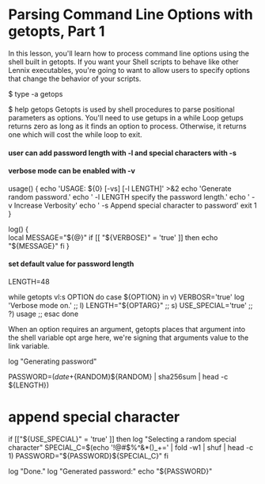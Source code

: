 # Parsing Command Line Options with getopts, Part 1
  In this lesson, you'll learn how to process command line options using the shell built in getopts.
  If you want your Shell scripts to behave like other Lennix executables, you're going to want to allow
  users to specify options that change the behavior of your scripts.
  
  $ type -a getops

  $ help getops
  Getopts is used by shell procedures to parse positional parameters as options.
  You'll need to use getups in a while Loop getups returns zero as long as it finds an option to process.
  Otherwise, it returns one which will cost the while loop to exit.
  
  #### user can add password length with -l and special characters with -s
  #### verbose mode can be enabled with -v


  usage() {
    echo 'USAGE: ${0} [-vs] [-l LENGTH]' >&2
    echo 'Generate random password.'
    echo '  -l LENGTH specify the password length.'
    echo '  -v        Increase Verbosity'
    echo '  -s        Append special character to password'
    exit 1
  }

  log() {  
    local MESSAGE="${@}"
    if [[ "${VERBOSE}" = 'true' ]]
    then
      echo "${MESSAGE}"
    fi
  }
  #### set default value for password length
  LENGTH=48

  while getopts vl:s OPTION
  do
    case ${OPTION} in
      v)
        VERBOSR='true'
        log 'Verbose mode on.'
        ;;
      l)
        LENGTH="${OPTARG}"
        ;;
      s)
        USE_SPECIAL='true'
        ;;
      ?)
        usage
        ;;
    esac
  done


  When an option requires an argument, getopts places that argument into the shell variable opt arge here, we're signing that arguments value to the link variable.

  log "Generating password"

  PASSWORD=$(date +%s%N${RANDOM}${RANDOM} | sha256sum | head -c ${LENGTH})

  # append special character

  if [["${USE_SPECIAL}" = 'true' ]]
  then
    log "Selecting a random special character"
    SPECIAL_C=$(echo '!@#$%^&*()_+=' | fold -w1 | shuf | head -c 1)
    PASSWORD="${PASSWORD}${SPECIAL_C}"
  fi

  log "Done."
  log "Generated password:"
  echo "${PASSWORD}"